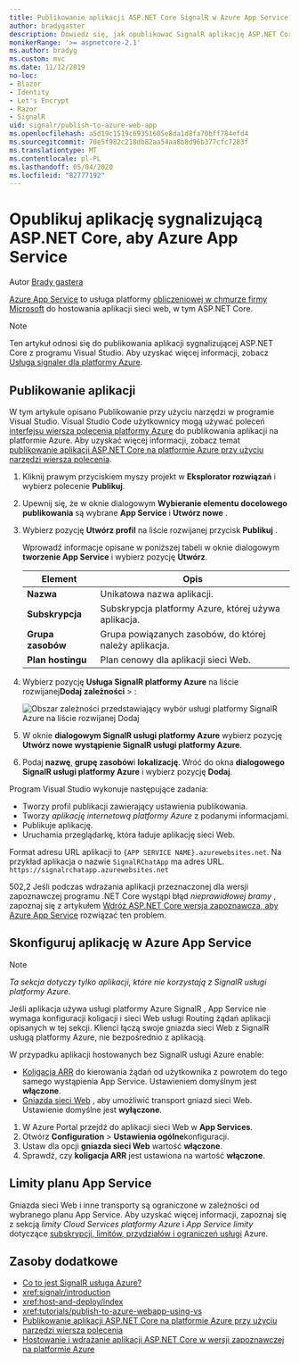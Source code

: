 ```yaml
---
title: Publikowanie aplikacji ASP.NET Core SignalR w Azure App Service
author: bradygaster
description: Dowiedz się, jak opublikować SignalR aplikację ASP.NET Core w Azure App Service.
monikerRange: '>= aspnetcore-2.1'
ms.author: bradyg
ms.custom: mvc
ms.date: 11/12/2019
no-loc:
- Blazor
- Identity
- Let's Encrypt
- Razor
- SignalR
uid: signalr/publish-to-azure-web-app
ms.openlocfilehash: a5d19c1519c69351605e8da1d8fa70bff784efd4
ms.sourcegitcommit: 70e5f982c218db82aa54aa8b8d96b377cfc7283f
ms.translationtype: MT
ms.contentlocale: pl-PL
ms.lasthandoff: 05/04/2020
ms.locfileid: "82777192"
---
```

# <a name="publish-an-aspnet-core-signalr-app-to-azure-app-service"></a>Opublikuj aplikację sygnalizującą ASP.NET Core, aby Azure App Service

Autor [Brady gastera](https://twitter.com/bradygaster)

[Azure App Service](/azure/app-service/app-service-web-overview) to usługa platformy [obliczeniowej w chmurze firmy Microsoft](https://azure.microsoft.com/) do hostowania aplikacji sieci web, w tym ASP.NET Core.

> [!NOTE]
> Ten artykuł odnosi się do publikowania aplikacji sygnalizującej ASP.NET Core z programu Visual Studio. Aby uzyskać więcej informacji, zobacz [Usługa signaler dla platformy Azure](https://azure.microsoft.com/services/signalr-service).

## <a name="publish-the-app"></a>Publikowanie aplikacji

W tym artykule opisano Publikowanie przy użyciu narzędzi w programie Visual Studio. Visual Studio Code użytkownicy mogą używać poleceń [interfejsu wiersza polecenia platformy Azure](/cli/azure) do publikowania aplikacji na platformie Azure. Aby uzyskać więcej informacji, zobacz temat [publikowanie aplikacji ASP.NET Core na platformie Azure przy użyciu narzędzi wiersza polecenia](/azure/app-service/app-service-web-get-started-dotnet).

1. Kliknij prawym przyciskiem myszy projekt w **Eksplorator rozwiązań** i wybierz polecenie **Publikuj**.

1. Upewnij się, że w oknie dialogowym **Wybieranie elementu docelowego publikowania** są wybrane **App Service** i **Utwórz nowe** .

1. Wybierz pozycję **Utwórz profil** na liście rozwijanej przycisk **Publikuj** .

   Wprowadź informacje opisane w poniższej tabeli w oknie dialogowym **tworzenie App Service** i wybierz pozycję **Utwórz**.

   | Element               | Opis |
   | ------------------ | ----------- |
   | **Nazwa**           | Unikatowa nazwa aplikacji. |
   | **Subskrypcja**   | Subskrypcja platformy Azure, której używa aplikacja. |
   | **Grupa zasobów** | Grupa powiązanych zasobów, do której należy aplikacja. |
   | **Plan hostingu**   | Plan cenowy dla aplikacji sieci Web. |

1. Wybierz pozycję **Usługa SignalR platformy Azure** na liście rozwijanej**Dodaj** **zależności** > :

   ![Obszar zależności przedstawiający wybór usługi platformy SignalR Azure na liście rozwijanej Dodaj](publish-to-azure-web-app/_static/signalr-service-dependency.png)

1. W oknie **dialogowym SignalR usługi platformy Azure** wybierz pozycję **Utwórz nowe wystąpienie SignalR usługi platformy Azure**.

1. Podaj **nazwę**, **grupę zasobów**i **lokalizację**. Wróć do okna **dialogowego SignalR usługi platformy Azure** i wybierz pozycję **Dodaj**.

Program Visual Studio wykonuje następujące zadania:

* Tworzy profil publikacji zawierający ustawienia publikowania.
* Tworzy *aplikację internetową platformy Azure* z podanymi informacjami.
* Publikuje aplikację.
* Uruchamia przeglądarkę, która ładuje aplikację sieci Web.

Format adresu URL aplikacji to `{APP SERVICE NAME}.azurewebsites.net`. Na przykład aplikacja o nazwie `SignalRChatApp` ma adres URL. `https://signalrchatapp.azurewebsites.net`

502,2 Jeśli podczas wdrażania aplikacji przeznaczonej dla wersji zapoznawczej programu .NET Core wystąpi błąd *nieprawidłowej bramy* , zapoznaj się z artykułem [Wdróż ASP.NET Core wersja zapoznawcza, aby Azure App Service](xref:host-and-deploy/azure-apps/index#deploy-aspnet-core-preview-release-to-azure-app-service) rozwiązać ten problem.

## <a name="configure-the-app-in-azure-app-service"></a>Skonfiguruj aplikację w Azure App Service

> [!NOTE]
> *Ta sekcja dotyczy tylko aplikacji, które nie korzystają z SignalR usługi platformy Azure.*
>
> Jeśli aplikacja używa usługi platformy Azure SignalR , App Service nie wymaga konfiguracji koligacji i sieci Web usługi Routing żądań aplikacji opisanych w tej sekcji. Klienci łączą swoje gniazda sieci Web z SignalR usługą platformy Azure, nie bezpośrednio z aplikacją.

W przypadku aplikacji hostowanych bez SignalR usługi Azure enable:

* [Koligacja ARR](https://azure.github.io/AppService/2016/05/16/Disable-Session-affinity-cookie-(ARR-cookie)-for-Azure-web-apps.html) do kierowania żądań od użytkownika z powrotem do tego samego wystąpienia App Service. Ustawieniem domyślnym jest **włączone**.
* [Gniazda sieci Web](xref:fundamentals/websockets) , aby umożliwić transport gniazd sieci Web. Ustawienie domyślne jest **wyłączone**.

1. W Azure Portal przejdź do aplikacji sieci Web w **App Services**.
1. Otwórz **Configuration** > **Ustawienia ogólne**konfiguracji.
1. Ustaw dla opcji **gniazda sieci Web** wartość **włączone**.
1. Sprawdź, czy **koligacja ARR** jest ustawiona na wartość **włączone**.

## <a name="app-service-plan-limits"></a>Limity planu App Service

Gniazda sieci Web i inne transporty są ograniczone w zależności od wybranego planu App Service. Aby uzyskać więcej informacji, zapoznaj się z sekcją *limity Cloud Services platformy Azure* i *App Service limity* dotyczące [subskrypcji, limitów, przydziałów i ograniczeń usługi](/azure/azure-subscription-service-limits#app-service-limits) Azure.

## <a name="additional-resources"></a>Zasoby dodatkowe

* [Co to jest SignalR usługa Azure?](/azure/azure-signalr/signalr-overview)
* <xref:signalr/introduction>
* <xref:host-and-deploy/index>
* <xref:tutorials/publish-to-azure-webapp-using-vs>
* [Publikowanie aplikacji ASP.NET Core na platformie Azure przy użyciu narzędzi wiersza polecenia](/azure/app-service/app-service-web-get-started-dotnet)
* [Hostowanie i wdrażanie aplikacji ASP.NET Core w wersji zapoznawczej na platformie Azure](xref:host-and-deploy/azure-apps/index#deploy-aspnet-core-preview-release-to-azure-app-service)
